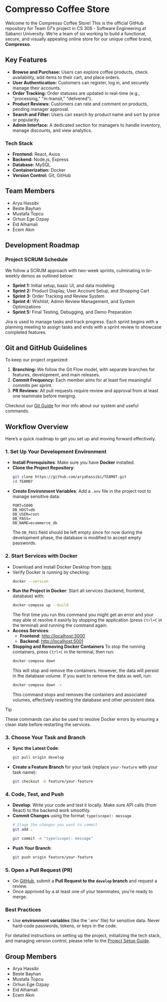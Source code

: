 # Compresso Coffee Store

Welcome to the Compresso Coffee Store! This is the official GitHub repository for Team 07’s project in CS 308 - Software Engineering at Sabanci University. We’re a team of six working to build a functional, secure, and visually appealing online store for our unique coffee brand, **Compresso**.

## Key Features

- **Browse and Purchase:** Users can explore coffee products, check availability, add items to their cart, and place orders.
- **User Authentication:** Customers can register, log in, and securely manage their accounts.
- **Order Tracking:** Order statuses are updated in real-time (e.g., "processing," "in-transit," "delivered").
- **Product Reviews:** Customers can rate and comment on products, pending manager approval.
- **Search and Filter:** Users can search by product name and sort by price or popularity.
- **Admin Interface:** A dedicated section for managers to handle inventory, manage discounts, and view analytics.

### Tech Stack

- **Frontend:** React, Axios
- **Backend:** Node.js, Express
- **Database:** MySQL
- **Containerization:** Docker
- **Version Control:** Git, GitHub

## Team Members

- Arya Hassibi
- Beste Bayhan
- Mustafa Topcu
- Orhun Ege Ozpay
- Eid Alhamali
- Ecem Akın

## Development Roadmap

### Project SCRUM Schedule
We follow a SCRUM approach with two-week sprints, culminating in bi-weekly demos as outlined below:

- **Sprint 1:** Initial setup, basic UI, and data modeling
- **Sprint 2:** Product Display, User Account Setup, and Shopping Cart
- **Sprint 3:** Order Tracking and Review System
- **Sprint 4:** Wishlist, Admin Review Management, and System Optimizations
- **Sprint 5:** Final Testing, Debugging, and Demo Preparation

Jira is used to manage tasks and track progress. Each sprint begins with a planning meeting to assign tasks and ends with a sprint review to showcase completed features.

## Git and GitHub Guidelines

To keep our project organized:

1. **Branching:** We follow the Git Flow model, with separate branches for features, development, and main releases.
2. **Commit Frequency:** Each member aims for at least five meaningful commits per sprint.
3. **PR Reviews:** All pull requests require review and approval from at least one teammate before merging.

Checkout our [Git Guide](docs/Git_Guide.md) for mor info about our system and useful commands.

## Workflow Overview

Here’s a quick roadmap to get you set up and moving forward effectively.

### 1. Set Up Your Development Environment

- **Install Prerequisites**: Make sure you have **Docker** installed.
- **Clone the Project Repository**:  
    ```bash
    git clone https://github.com/aryahassibi/TEAM07.git
    cd TEAM07
    ```
- **Create Environment Variables**: Add a `.env` file in the project root to manage sensitive data:
    ```
    PORT=5000
    DB_HOST=db
    DB_USER=root
    DB_PASS=
    DB_NAME=ecommerce_db
    ```
    The `DB_PASS` field should be left empty since for now during the development phase, the database is modified to accept empty passwords.

### 2. Start Services with Docker
- Download and install Docker Desktop from [here](https://www.docker.com/products/docker-desktop).
- Verify Docker is running by checking:
    ```bash
    docker --version
    ```
- **Run the Project in Docker**: Start all services (backend, frontend, database) with:
    ```bash
    docker-compose up --build
    ```
    The first time you run this command you might get an error and your may able ot resolve it easirly by stopping the application (press `Ctrl+C` in the terminal) and running the command again. 
- **Access Services**:
    - **Frontend**: [http://localhost:3000](http://localhost:3000)
    - **Backend**: [http://localhost:5001](http://localhost:5001)
- **Stopping and Removing Docker Containers**
    To stop the running containers, press `Ctrl+C` in the terminal, then run:
    ```bash
    docker-compose down
    ```
    This will stop and remove the containers. However, the data will persist in the database volume. If you want to remove the data as well, run:
    ```bash
    docker-compose down -v
    ```
    This command stops and removes the containers and associated volumes, effectively resetting the database and other persistent data.
> [!TIP]
> These commands can also be used to resolve Docker errors by ensuring a clean state before restarting the services.


### 3. Choose Your Task and Branch

- **Sync the Latest Code**:
    ```bash
    git pull origin develop
    ```
- **Create a Feature Branch** for your task (replace `your-feature` with your task name):
    ```bash
    git checkout -b feature/your-feature
    ```

### 4. Code, Test, and Push

- **Develop**: Write your code and test it locally. Make sure API calls (from React) to the backend work smoothly.
- **Commit Changes** using the format: `type(scope): message`
    ```bash
    # Stage the changes you want to commit
    git add .
    ```
    ```bash
    git commit -m "type(scope): message"
    ```
- **Push Your Branch**:
    ```bash
    git push origin feature/your-feature
    ```

### 5. Open a Pull Request (PR)

- On [GitHub](https://github.com/aryahassibi/TEAM07.git), submit a **Pull Request to the `develop` branch** and request a review. 
- Once approved by a at least one of your teammates, you’re ready to merge.

### Best Practices

- Use **environment variables** (like the '.env' file) for sensitive data. Never hard-code passwords, tokens, or keys in the code.



For detailed instructions on setting up the project, initializing the tech stack, and managing version control, please refer to the [Project Setup Guide](./PROJECT_SETUP_GUIDE.md).


## Group Members

- Arya Hassibi
- Beste Bayhan
- Mustafa Topcu
- Orhun Ege Ozpay
- Eid Alhamali
- Ecem Akın
